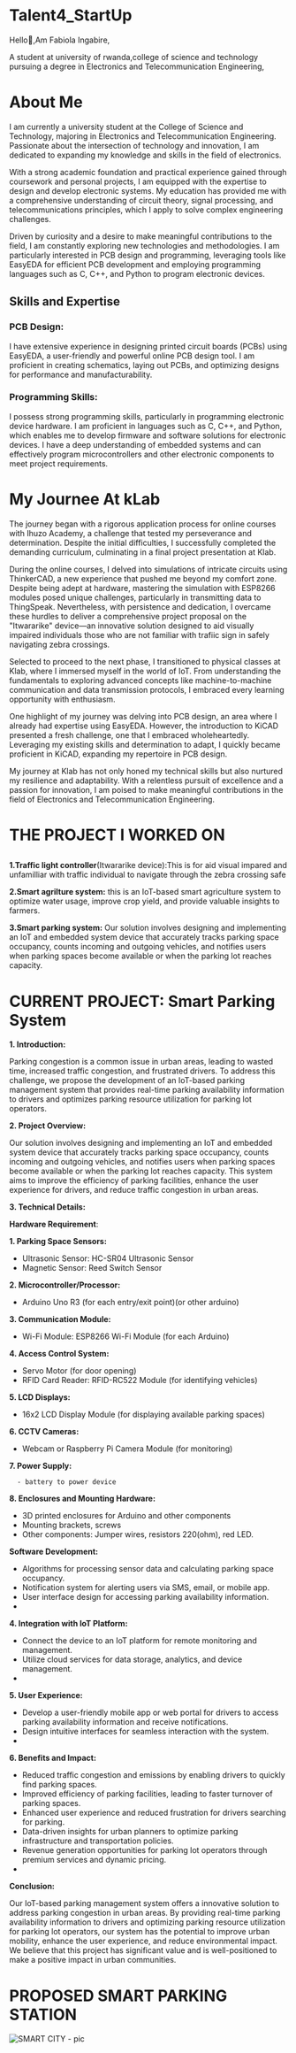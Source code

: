 # Talent4_StartUp

Hello👋,Am Fabiola Ingabire,

A student at university of rwanda,college of science and technology  pursuing a degree in Electronics and Telecommunication Engineering,

# About Me

I am currently a university student at the College of Science and Technology, majoring in Electronics and Telecommunication Engineering. 
Passionate about the intersection of technology and innovation, I am dedicated to expanding my knowledge and skills in the field of electronics.

With a strong academic foundation and practical experience gained through coursework and personal projects,
I am equipped with the expertise to design and develop electronic systems. My education has provided me with a comprehensive understanding of circuit theory, signal processing, and telecommunications principles, which I apply to solve complex engineering challenges.

Driven by curiosity and a desire to make meaningful contributions to the field, I am constantly exploring new technologies and methodologies.
I am particularly interested in PCB design and programming, 
leveraging tools like EasyEDA for efficient PCB development and employing programming languages such as C, C++, and Python to program electronic devices.

## Skills and Expertise

### PCB Design:

I have extensive experience in designing printed circuit boards (PCBs) using EasyEDA, a user-friendly and powerful online PCB design tool. 
I am proficient in creating schematics, laying out PCBs, and optimizing designs for performance and manufacturability.

### Programming Skills:

I possess strong programming skills, particularly in programming electronic device hardware.
I am proficient in languages such as C, C++, and Python, which enables me to develop firmware and software solutions for electronic devices.
I have a deep understanding of embedded systems and can effectively program microcontrollers and other electronic components to meet project requirements.

 # My Journee At kLab

 The journey began with a rigorous application process for online courses with Ihuzo Academy, a challenge that tested my perseverance and determination. 
Despite the initial difficulties, I successfully completed the demanding curriculum, culminating in a final project presentation at Klab.

During the online courses, I delved into simulations of intricate circuits using ThinkerCAD, a new experience that pushed me beyond my comfort zone.
Despite being adept at hardware, mastering the simulation with ESP8266 modules posed unique challenges, particularly in transmitting data to ThingSpeak.
Nevertheless, with persistence and dedication, I overcame these hurdles to deliver a comprehensive project proposal on the "Itwararike" device—an innovative solution designed to aid visually impaired individuals those who are not familiar with trafiic sign in safely navigating zebra crossings.

Selected to proceed to the next phase, I transitioned to physical classes at Klab, where I immersed myself in the world of IoT. From understanding the fundamentals to exploring advanced concepts like machine-to-machine communication and data transmission protocols, I embraced every learning opportunity with enthusiasm.

One highlight of my journey was delving into PCB design, an area where I already had expertise using EasyEDA. 
However, the introduction to KiCAD presented a fresh challenge, one that I embraced wholeheartedly. 
Leveraging my existing skills and determination to adapt, I quickly became proficient in KiCAD, expanding my repertoire in PCB design.

My journey at Klab has not only honed my technical skills but also nurtured my resilience and adaptability. 
With a relentless pursuit of excellence and a passion for innovation, I am poised to make meaningful contributions in the field of Electronics and Telecommunication Engineering.

# THE PROJECT I WORKED ON
##
**1.Traffic light controller**(Itwararike device):This is for aid visual impared and unfamilliar with traffic individual to navigate through the zebra crossing safe 

**2.Smart agrilture system:** this is an  IoT-based smart agriculture system to optimize water 
usage, improve crop yield, and provide valuable insights to farmers.

**3.Smart parking system:** Our solution involves designing and implementing an IoT and embedded system device that accurately tracks parking space occupancy,
counts incoming and outgoing vehicles, and notifies users when parking spaces become available or when the parking lot reaches capacity. 

#  CURRENT PROJECT: Smart Parking System

**1. Introduction:**

Parking congestion is a common issue in urban areas, leading to wasted time, increased traffic congestion, and frustrated drivers. To address this challenge, we propose the development of an IoT-based parking management system that provides real-time parking availability information to drivers and optimizes parking resource utilization for parking lot operators.

**2. Project Overview:**

   Our solution involves designing and implementing an IoT and embedded system device that accurately tracks parking space occupancy, counts incoming and outgoing vehicles, and notifies users when parking spaces become available or when the parking lot reaches capacity. This system aims to improve the efficiency of parking facilities, enhance the user experience for drivers, and reduce traffic congestion in urban areas.
   
**3. Technical Details:**

**Hardware Requirement**:

  **1. Parking Space Sensors:**
   - Ultrasonic Sensor: HC-SR04 Ultrasonic Sensor
   - Magnetic Sensor: Reed Switch Sensor

**2. Microcontroller/Processor:**
   - Arduino Uno R3 (for each entry/exit point)(or other arduino)

**3. Communication Module:**
   - Wi-Fi Module: ESP8266 Wi-Fi Module (for each Arduino)
     
**4. Access Control System:**
   - Servo Motor (for door opening)
   - RFID Card Reader: RFID-RC522 Module (for identifying vehicles)
     
**5. LCD Displays:**
   - 16x2 LCD Display Module (for displaying available parking spaces)
     
**6. CCTV Cameras:**
   - Webcam or Raspberry Pi Camera Module (for monitoring)
    
**7. Power Supply:**
     
      - battery to power device 
     
**8. Enclosures and Mounting Hardware:**
     
   - 3D printed enclosures for Arduino and other components
   - Mounting brackets, screws
   - Other components: Jumper wires,
                       resistors 220(ohm),
                       red LED.
     
  **Software Development:**

   - Algorithms for processing sensor data and calculating parking space occupancy.
   - Notification system for alerting users via SMS, email, or mobile app.
   - User interface design for accessing parking availability information.
   - 
**4. Integration with IoT Platform:**
     
   - Connect the device to an IoT platform for remote monitoring and management.
   - Utilize cloud services for data storage, analytics, and device management.
   - 
**5. User Experience:**
     
   - Develop a user-friendly mobile app or web portal for drivers to access parking availability information and receive notifications.
   - Design intuitive interfaces for seamless interaction with the system.
   - 
**6. Benefits and Impact:**
     
   - Reduced traffic congestion and emissions by enabling drivers to quickly find parking spaces.
   - Improved efficiency of parking facilities, leading to faster turnover of parking spaces.
   - Enhanced user experience and reduced frustration for drivers searching for parking.
   - Data-driven insights for urban planners to optimize parking infrastructure and transportation policies.
   - Revenue generation opportunities for parking lot operators through premium services and dynamic pricing.
   - 
**Conclusion:**

 Our IoT-based parking management system offers a innovative solution to address parking congestion in urban areas.
 By providing real-time parking availability information 
 to drivers and optimizing parking resource utilization for parking lot operators, our system has the potential to improve urban mobility,
 enhance the user experience, and reduce environmental impact.
 We believe that this project has significant value and is well-positioned to make a positive impact in urban communities.

 # PROPOSED SMART PARKING STATION
   ![SMART CITY - pic](https://github.com/Fabi-starr/Talent4_StartUp/assets/168666815/bf4b58c4-499f-4996-a101-4bcb014f32dc)


